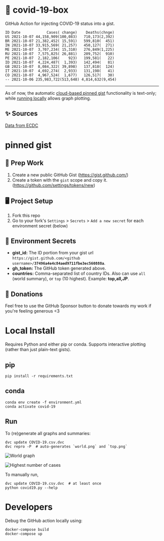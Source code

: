 # 🏥 covid-19-box

GitHub Action for injecting COVID-19 status into a gist.

```
ID Date            Cases( change)    Deaths(chnge)
US 2021-10-07 44,158,909(100,083)   710,173(2,392)
BR 2021-10-07 21,382,452( 15,591)   599,810(  451)
IN 2021-10-07 33,915,569( 21,257)   450,127(  271)
ME 2021-10-07  3,707,234( 15,310)   276,849(1,225)
RU 2021-10-07  7,575,825( 26,881)   209,752(  910)
PE 2021-10-07  2,182,106(    923)   199,581(   22)
ID 2021-10-07  4,224,487(  1,393)   142,494(   81)
GB 2021-10-07  8,084,322( 39,898)   137,818(  124)
IT 2021-10-07  4,692,274(  2,933)   131,198(   41)
CO 2021-10-07  4,967,524(  1,677)   126,517(   30)
-- 2021-10-06 235,983,722(513,648) 4,814,632(9,454)
```

---

As of now, the automatic [cloud-based pinned gist](#pinned-gist) functionality is text-only;
while [running locally](#local-install) allows graph plotting.

## ✨ Sources

[Data from ECDC](https://www.ecdc.europa.eu/en/publications-data/download-todays-data-geographic-distribution-covid-19-cases-worldwide)

# pinned gist

## 🎒 Prep Work
1. Create a new public GitHub Gist (https://gist.github.com/)
1. Create a token with the `gist` scope and copy it. (https://github.com/settings/tokens/new)

## 🖥 Project Setup
1. Fork this repo
1. Go to your fork's `Settings` > `Secrets` > `Add a new secret` for each environment secret (below)

## 🤫 Environment Secrets
- **gist_id:** The ID portion from your gist url `https://gist.github.com/<github username>/`**`37496a4e4c84aed9711fbe3ec560888a`**.
- **gh_token:** The GitHub token generated above.
- **countries:** Comma-separated list of country IDs. Also can use `all` (world summary), or `top` (10 highest). Example: **top,all,JP**.

## 💸 Donations

Feel free to use the GitHub Sponsor button to donate towards my work if you're feeling generous <3

# Local Install

Requires Python and either pip or conda. Supports interactive plotting (rather than just plain-text gists).

## pip

```
pip install -r requirements.txt
```

## conda

```
conda env create -f environment.yml
conda activate covid-19
```

## Run

To (re)generate all graphs and summaries:

```
dvc update COVID-19.csv.dvc
dvc repro -P  # auto-generates `world.png` and `top.png`
```

![World graph](world.png)

![Highest number of cases](top.png)

To manually run,

```
dvc update COVID-19.csv.dvc  # at least once
python covid19.py --help
```

# Developers

Debug the GitHub action locally using:

```
docker-compose build
docker-compose up
```
